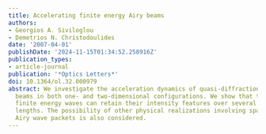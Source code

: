 ```yaml
---
title: Accelerating finite energy Airy beams
authors:
- Georgios A. Siviloglou
- Demetrios N. Christodoulides
date: '2007-04-01'
publishDate: '2024-11-15T01:34:52.258916Z'
publication_types:
- article-journal
publication: '*Optics Letters*'
doi: 10.1364/ol.32.000979
abstract: We investigate the acceleration dynamics of quasi-diffraction-free Airy
  beams in both one- and two-dimensional configurations. We show that this class of
  finite energy waves can retain their intensity features over several diffraction
  lengths. The possibility of other physical realizations involving spatiotemporal
  Airy wave packets is also considered.
---
```

